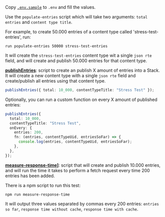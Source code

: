 Copy [`.env.sample`](./.env.sample) to `.env` and fill the values.

Use the `populate-entries` script which will take two arguments: `total entries` and `content type title`.

For example, to create 50.000 entries of a content type called 'stress-test-entries', run:

```
run populate-entries 50000 stress-test-entries
```

It will create the `stress-test-entries` content type wit a single `json rte` field, and will create and publish 50.000 entries for that content type.

**[publishEntries](./src/publish-entries.ts)**: script to create an publish X amount of entries into a Stack. It will create a new content type with a single `json rte` field and create/publish all entries using that content type.

```ts
publishEntries({ total: 10_000, contentTypeTitle: "Stress Test" });
```

Optionally, you can run a custom function on every X amount of published entries:

```ts
publishEntries({
  total: 10_000,
  contentTypeTitle: "Stress Test",
  onEvery: {
    entries: 200,
    fn: (entries, contentTypeUid, entriesSoFar) => {
      console.log(entries, contentTypeUid, entriesSoFar);
    },
  },
});
```

**[measure-response-time](./src/measure-response-time.tsx)]**: script that will create and publish 10.000 entries, and will run the time it takes to perform a fetch request every time 200 entries has been added.

There is a npm script to run this test:

```
npm run measure-response-time
```

It will output three values separated by commas every 200 entries: `entries so far`, `response time without cache`, `response time with cache`.
